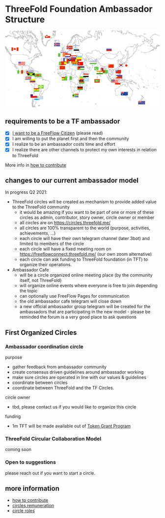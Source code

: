 
# ThreeFold Foundation Ambassador Structure

![](img/ambassadors_world.jpg)

## requirements to be a TF ambassador

- [X] [I want to be a FreeFlow Citizen](freeflownation:freeflow_citizen) (please read)
- [X] I am willing to put the planet first and then the community 
- [X] I realize to be an ambassador costs time and effort
- [X] I realize there are other channels to protect my own interests in relation to ThreeFold

More info in [how to contribute](freeflownation:peer2peer_collaboration)

## changes to our current ambassador model

In progress Q2 2021:

- ThreeFold circles will be created as mechanism to provide added value to the ThreeFold community
    - it would be amazing if you want to be part of one or more of these circles as admin, contributor, story owner, circle owner or member
    - all circles are on https://circles.threefold.me/
    - all circles are 100% transparent to the world (purpose, activities, achievements, ...)
    - each circle will have their own telegram channel (later 3bot) and limited to members of the circle
    - each circle will have a fixed meeting room on https://freeflowconnect.threefold.me/ (our own zoom alternative)
    - each circle can ask funding to ThreeFold foundation (in TFT) to organize their operations.
- Ambassador Cafe 
    - will be a circle organized online meeting place (by the community itself, not ThreeFold)
    - will organize online events where everyone is free to join depending the topic
    - can optionally use FreeFlow Pages for communication
    - the old ambassador cafe telegram will close down
    - a new official ambassador group telegram will be created for the ambassadors that are participating in the new model - please be reminded the forum is a very good place to ask questions

## First Organized Circles

### Ambassador coordination circle

purpose

- gather feedback from ambassador community
- create consensus driven guidelines around ambassador working
- make sure circles are operated in line with our values & guidelines
- coordinate between circles
- coordinate between ThreeFold and the TF Circles.

circle owner

- tbd, please contact us if you would like to organize this circle

funding

- 1m TFT will be made available out of [Token Grant Program](grantoverview)

### ThreeFold Circular Collaboration Model

coming soon

### Open to suggestions

please reach out if you want to start a circle.


## more information

- [how to contribute](freeflownation:peer2peer_collaboration)
- [circles remuneration](freeflownation:circles_remuneration)
- [circle roles](freeflownation:circles_roles)
